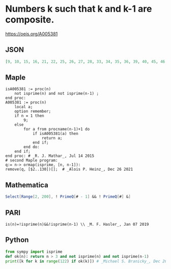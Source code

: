 # Numbers k such that k and k\-1 are composite\.
https://oeis.org/A005381
## JSON
```JSON
[9, 10, 15, 16, 21, 22, 25, 26, 27, 28, 33, 34, 35, 36, 39, 40, 45, 46, 49, 50, 51, 52, 55, 56, 57, 58, 63, 64, 65, 66, 69, 70, 75, 76, 77, 78, 81, 82, 85, 86, 87, 88, 91, 92, 93, 94, 95, 96, 99, 100, 105, 106, 111, 112, 115, 116, 117, 118, 119, 120, 121, 122]
```
## Maple
```Maple
isA005381 := proc(n)
    not isprime(n) and not isprime(n-1) ;
end proc:
A005381 := proc(n)
    local a;
    option remember;
    if n = 1 then
        9;
    else
        for a from procname(n-1)+1 do
            if isA005381(a) then
                return a;
            end if;
        end do:
    end if;
end proc: # _R. J. Mathar_, Jul 14 2015
# second Maple program:
q:= n-> ormap(isprime, [n, n-1]):
remove(q, [$2..130])[];  # _Alois P. Heinz_, Dec 26 2021
```
## Mathematica
```Mathematica
Select[Range[2, 200], ! PrimeQ[# - 1] && ! PrimeQ[#] &]
```
## PARI
```PARI
is(n)=!isprime(n)&&!isprime(n-1) \\ _M. F. Hasler_, Jan 07 2019
```
## Python
```Python
from sympy import isprime
def ok(n): return n > 3 and not isprime(n) and not isprime(n-1)
print([k for k in range(122) if ok(k)]) # _Michael S. Branicky_, Dec 26 2021
```
